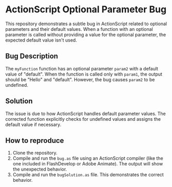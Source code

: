 # ActionScript Optional Parameter Bug

This repository demonstrates a subtle bug in ActionScript related to optional parameters and their default values.  When a function with an optional parameter is called without providing a value for the optional parameter, the expected default value isn't used.

## Bug Description

The `myFunction` function has an optional parameter `param2` with a default value of "default". When the function is called only with `param1`, the output should be "Hello" and "default".  However, the bug causes `param2` to be undefined.

## Solution

The issue is due to how ActionScript handles default parameter values. The corrected function explicitly checks for undefined values and assigns the default value if necessary.

## How to reproduce

1.  Clone the repository.
2.  Compile and run the `bug.as` file using an ActionScript compiler (like the one included in FlashDevelop or Adobe Animate).  The output will show the unexpected behavior.
3.  Compile and run the `bugSolution.as` file.  This demonstrates the correct behavior.